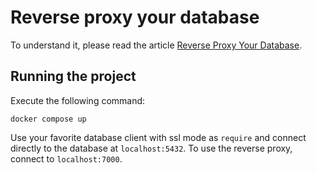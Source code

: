 # Reverse proxy your database

To understand it, please read the article [Reverse Proxy Your Database](https://www.willianantunes.com/blog/2024/11/reverse-proxy-your-database/).

## Running the project

Execute the following command:

```shell
docker compose up
```

Use your favorite database client with ssl mode as `require` and connect directly to the database at `localhost:5432`. To use the reverse proxy, connect to `localhost:7000`.
